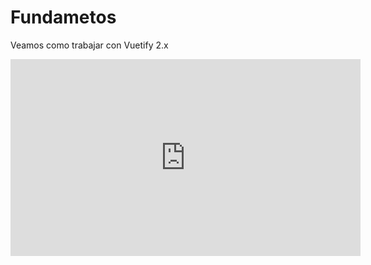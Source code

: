 # Fundametos
Veamos como trabajar con Vuetify 2.x
<iframe width="560" height="315" src="https://www.youtube.com/embed/fkLOx8McIGo" frameborder="0" allow="accelerometer; autoplay; encrypted-media; gyroscope; picture-in-picture" allowfullscreen></iframe>